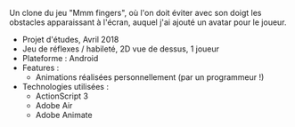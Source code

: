 Un clone du jeu "Mmm fingers", où l'on doit éviter avec son doigt les obstacles apparaissant à l'écran, auquel j'ai ajouté un avatar pour le joueur.

+ Projet d'études, Avril 2018
+ Jeu de réflexes / habileté, 2D vue de dessus, 1 joueur
+ Plateforme : Android
+ Features :
    - Animations réalisées personnellement (par un programmeur !)
+ Technologies utilisées :
    - ActionScript 3
    - Adobe Air
    - Adobe Animate